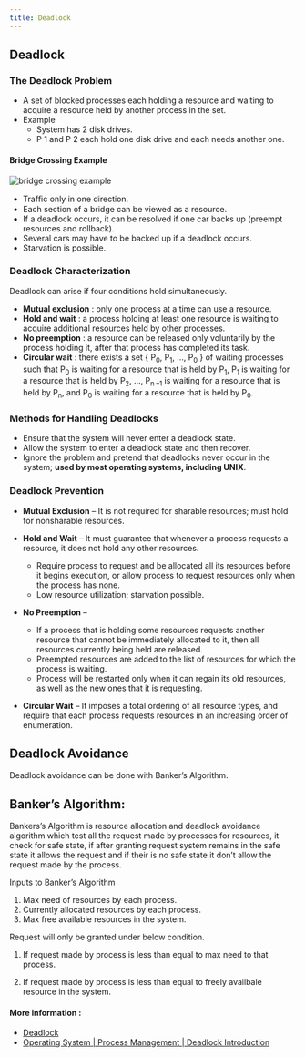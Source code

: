 ```yaml
---
title: Deadlock
---
```


## Deadlock

### The Deadlock Problem
- A set of blocked processes each holding a resource and waiting to acquire a resource held by another process in the set.
- Example
	- System has 2 disk drives.
	- P 1 and P 2 each hold one disk drive and each needs another one.

#### Bridge Crossing Example
![bridge crossing example](http://www.eenadupratibha.net/pratibha/engineering/images/unit5/1.jpg)

- Trafﬁc only in one direction.
- Each section of a bridge can be viewed as a resource.
- If a deadlock occurs, it can be resolved if one car backs up (preempt resources and rollback).
- Several cars may have to be backed up if a deadlock occurs.
- Starvation is possible.

### Deadlock Characterization
Deadlock can arise if four conditions hold simultaneously.
- **Mutual exclusion** : only one process at a time can use a resource.
- **Hold and wait** : a process holding at least one resource is waiting to acquire additional resources held by other processes.
- **No preemption** : a resource can be released only voluntarily by the process holding it, after that process has completed its task.
- **Circular wait** : there exists a set { P<sub>0</sub>, P<sub>1</sub>, …, P<sub>0</sub> } of waiting processes such that P<sub>0</sub> is waiting for a resource that is held by P<sub>1</sub>, P<sub>1</sub> is waiting for a resource that is held by P<sub>2</sub>, …, P<sub>n –1</sub> is waiting for a resource that is held by P<sub>n</sub>, and P<sub>0</sub> is waiting for a resource that is held by P<sub>0</sub>.

### Methods for Handling Deadlocks
- Ensure that the system will never enter a deadlock state.
- Allow the system to enter a deadlock state and then recover.
- Ignore the problem and pretend that deadlocks never occur in the system; **used by most operating systems, including UNIX**.

### Deadlock Prevention
- **Mutual Exclusion** – It is not required for sharable resources; must hold for nonsharable resources.

- **Hold and Wait** – It must guarantee that whenever a process requests a resource, it does not hold any other resources.
	- Require process to request and be allocated all its resources before it begins execution, or allow process to request resources only when the process has none.
	- Low resource utilization; starvation possible.

- **No Preemption** –
	- If a process that is holding some resources requests another resource that cannot be immediately allocated to it, then all resources currently being held are released.
	- Preempted resources are added to the list of resources for which the process is waiting.
	- Process will be restarted only when it can regain its old resources, as well as the new ones that it is requesting.

- **Circular Wait** – It imposes a total ordering of all resource types, and require that each process requests resources in an increasing order of enumeration.

## Deadlock Avoidance

Deadlock avoidance can be done with Banker’s Algorithm.

## Banker’s Algorithm:

Bankers’s Algorithm is resource allocation and deadlock avoidance algorithm which test all the request made by processes for resources, it check for safe state, if after granting request system remains in the safe state it allows the request and if their is no safe state it don’t allow the request made by the process.

Inputs to Banker’s Algorithm
1. Max need of resources by each process.
2. Currently allocated resources by each process.
3. Max free available resources in the system.

Request will only be granted under below condition.
1. If request made by process is less than equal to max need to that process.

2. If request made by process is less than equal to freely availbale resource in the system.

#### More information :
- [Deadlock](https://en.wikipedia.org/wiki/Deadlock)
- [Operating System | Process Management | Deadlock Introduction](https://www.geeksforgeeks.org/operating-system-process-management-deadlock-introduction/)
